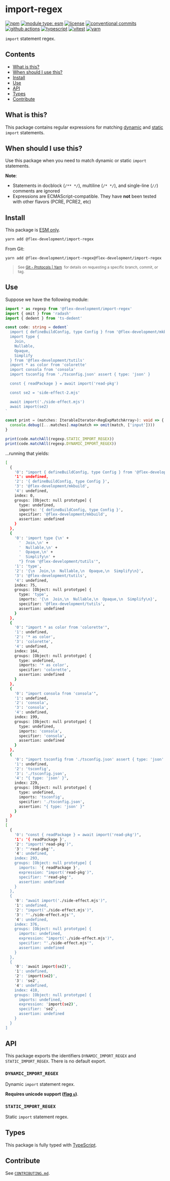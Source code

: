# import-regex

[![npm](https://img.shields.io/npm/v/@flex-development/import-regex.svg)](https://npmjs.com/package/@flex-development/import-regex)
[![module type: esm](https://img.shields.io/badge/module%20type-esm-brightgreen)](https://github.com/voxpelli/badges-cjs-esm)
[![license](https://img.shields.io/github/license/flex-development/import-regex.svg)](LICENSE.md)
[![conventional commits](https://img.shields.io/badge/-conventional%20commits-fe5196?logo=conventional-commits&logoColor=ffffff)](https://conventionalcommits.org/)
[![github actions](http://img.shields.io/badge/-github%20actions-2088ff?style=flat&logo=github-actions&logoColor=ffffff)](https://github.com/features/actions)
[![typescript](https://img.shields.io/badge/-typescript-3178c6?logo=typescript&logoColor=ffffff)](https://typescriptlang.org/)
[![vitest](https://img.shields.io/badge/-vitest-6e9f18?style=flat&logo=vitest&logoColor=ffffff)](https://vitest.dev/)
[![yarn](https://img.shields.io/badge/-yarn-2c8ebb?style=flat&logo=yarn&logoColor=ffffff)](https://yarnpkg.com/)

`import` statement regex.

## Contents

- [What is this?](#what-is-this)
- [When should I use this?](#when-should-i-use-this)
- [Install](#install)
- [Use](#use)
- [API](#api)
- [Types](#types)
- [Contribute](#contribute)

## What is this?

This package contains regular expressions for matching [dynamic][1] and [static][2] `import` statements.

## When should I use this?

Use this package when you need to match dynamic or static `import` statements.

**Note**:

- Statements in docblock (`/** */`), multiline (`/* */`), and single-line (`//`) comments are ignored
- Expressions are ECMAScript-compatible. They have **not** been tested with other flavors (PCRE, PCRE2, etc)

## Install

This package is [ESM only][3].

```sh
yarn add @flex-development/import-regex
```

From Git:

```sh
yarn add @flex-development/import-regex@flex-development/import-regex
```

<blockquote>
  <small>
    See <a href='https://yarnpkg.com/features/protocols#git'>Git - Protocols | Yarn</a>
    &nbsp;for details on requesting a specific branch, commit, or tag.
  </small>
</blockquote>

## Use

Suppose we have the following module:

```typescript
import * as regexp from '@flex-development/import-regex'
import { omit } from 'radash'
import { dedent } from 'ts-dedent'

const code: string = dedent`
  import { defineBuildConfig, type Config } from '@flex-development/mkbuild'
  import type {
    Join,
    Nullable,
    Opaque,
    Simplify
  } from '@flex-development/tutils'
  import * as color from 'colorette'
  import consola from 'consola'
  import tsconfig from './tsconfig.json' assert { type: 'json' }

  const { readPackage } = await import('read-pkg')

  const se2 = 'side-effect-2.mjs'

  await import('./side-effect.mjs')
  await import(se2)
`

const print = (matches: IterableIterator<RegExpMatchArray>): void => {
  console.debug([...matches].map(match => omit(match, ['input'])))
}

print(code.matchAll(regexp.STATIC_IMPORT_REGEX))
print(code.matchAll(regexp.DYNAMIC_IMPORT_REGEX))
```

...running that yields:

```sh
[
  {
    '0': "import { defineBuildConfig, type Config } from '@flex-development/mkbuild'",
    '1': undefined,
    '2': '{ defineBuildConfig, type Config }',
    '3': '@flex-development/mkbuild',
    '4': undefined,
    index: 0,
    groups: [Object: null prototype] {
      type: undefined,
      imports: '{ defineBuildConfig, type Config }',
      specifier: '@flex-development/mkbuild',
      assertion: undefined
    }
  },
  {
    '0': 'import type {\n' +
      '  Join,\n' +
      '  Nullable,\n' +
      '  Opaque,\n' +
      '  Simplify\n' +
      "} from '@flex-development/tutils'",
    '1': 'type',
    '2': '{\n  Join,\n  Nullable,\n  Opaque,\n  Simplify\n}',
    '3': '@flex-development/tutils',
    '4': undefined,
    index: 75,
    groups: [Object: null prototype] {
      type: 'type',
      imports: '{\n  Join,\n  Nullable,\n  Opaque,\n  Simplify\n}',
      specifier: '@flex-development/tutils',
      assertion: undefined
    }
  },
  {
    '0': "import * as color from 'colorette'",
    '1': undefined,
    '2': '* as color',
    '3': 'colorette',
    '4': undefined,
    index: 164,
    groups: [Object: null prototype] {
      type: undefined,
      imports: '* as color',
      specifier: 'colorette',
      assertion: undefined
    }
  },
  {
    '0': "import consola from 'consola'",
    '1': undefined,
    '2': 'consola',
    '3': 'consola',
    '4': undefined,
    index: 199,
    groups: [Object: null prototype] {
      type: undefined,
      imports: 'consola',
      specifier: 'consola',
      assertion: undefined
    }
  },
  {
    '0': "import tsconfig from './tsconfig.json' assert { type: 'json' }",
    '1': undefined,
    '2': 'tsconfig',
    '3': './tsconfig.json',
    '4': "{ type: 'json' }",
    index: 229,
    groups: [Object: null prototype] {
      type: undefined,
      imports: 'tsconfig',
      specifier: './tsconfig.json',
      assertion: "{ type: 'json' }"
    }
  }
]
[
  {
    '0': "const { readPackage } = await import('read-pkg')",
    '1': '{ readPackage }',
    '2': "import('read-pkg')",
    '3': "'read-pkg'",
    '4': undefined,
    index: 293,
    groups: [Object: null prototype] {
      imports: '{ readPackage }',
      expression: "import('read-pkg')",
      specifier: "'read-pkg'",
      assertion: undefined
    }
  },
  {
    '0': "await import('./side-effect.mjs')",
    '1': undefined,
    '2': "import('./side-effect.mjs')",
    '3': "'./side-effect.mjs'",
    '4': undefined,
    index: 376,
    groups: [Object: null prototype] {
      imports: undefined,
      expression: "import('./side-effect.mjs')",
      specifier: "'./side-effect.mjs'",
      assertion: undefined
    }
  },
  {
    '0': 'await import(se2)',
    '1': undefined,
    '2': 'import(se2)',
    '3': 'se2',
    '4': undefined,
    index: 410,
    groups: [Object: null prototype] {
      imports: undefined,
      expression: 'import(se2)',
      specifier: 'se2',
      assertion: undefined
    }
  }
]
```

## API

This package exports the identifiers `DYNAMIC_IMPORT_REGEX` and `STATIC_IMPORT_REGEX`. There is no default export.

### `DYNAMIC_IMPORT_REGEX`

Dynamic `import` statement regex.

**Requires unicode support ([flag `u`][4])**.

### `STATIC_IMPORT_REGEX`

Static `import` statement regex.

## Types

This package is fully typed with [TypeScript][5].

## Contribute

See [`CONTRIBUTING.md`](CONTRIBUTING.md).

[1]: https://developer.mozilla.org/docs/Web/JavaScript/Reference/Statements/import
[2]: https://developer.mozilla.org/docs/Web/JavaScript/Reference/Operators/import
[3]: https://gist.github.com/sindresorhus/a39789f98801d908bbc7ff3ecc99d99c
[4]: https://javascript.info/regexp-unicode
[5]: https://www.typescriptlang.org
